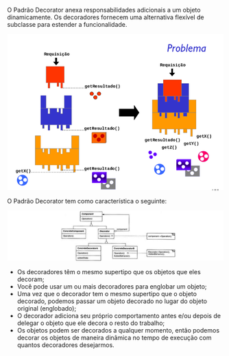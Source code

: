 O Padrão Decorator anexa responsabilidades adicionais a um objeto dinamicamente. 
Os decoradores fornecem uma alternativa flexível de subclasse para estender a funcionalidade.

![alt text](problem_solution.png)

O Padrão Decorator tem como característica o seguinte:

![alt text](decorator.jpg)

- Os decoradores têm o mesmo supertipo que os objetos que eles decoram;
- Você pode usar um ou mais decoradores para englobar um objeto;
- Uma vez que o decorador tem o mesmo supertipo que o objeto decorado, podemos passar um objeto decorado no lugar do objeto original (englobado);
- O decorador adiciona seu próprio comportamento antes e/ou depois de delegar o objeto que ele decora o resto do trabalho;
- Os objetos podem ser decorados a qualquer momento, então podemos decorar os objetos de maneira dinâmica no tempo de execução com quantos decoradores desejarmos.



